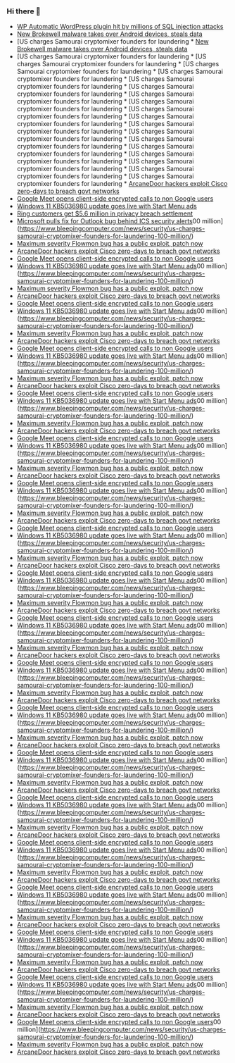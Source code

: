 ### Hi there 👋

<!--START_SECTION:feed-->
* [WP Automatic WordPress plugin hit by millions of SQL injection attacks](https://www.bleepingcomputer.com/news/security/wp-automatic-wordpress-plugin-hit-by-millions-of-sql-injection-attacks/)
* [New Brokewell malware takes over Android devices, steals data](https://www.bleepingcomputer.com/news/security/new-brokewell-malware-takes-over-android-devices-steals-data/)
* [US charges Samourai cryptomixer founders for laundering * [New Brokewell malware takes over Android devices, steals data](https://www.bleepingcomputer.com/news/security/new-brokewell-malware-takes-over-android-devices-steals-data/)
* [US charges Samourai cryptomixer founders for laundering * [US charges Samourai cryptomixer founders for laundering * [US charges Samourai cryptomixer founders for laundering * [US charges Samourai cryptomixer founders for laundering * [US charges Samourai cryptomixer founders for laundering * [US charges Samourai cryptomixer founders for laundering * [US charges Samourai cryptomixer founders for laundering * [US charges Samourai cryptomixer founders for laundering * [US charges Samourai cryptomixer founders for laundering * [US charges Samourai cryptomixer founders for laundering * [US charges Samourai cryptomixer founders for laundering * [US charges Samourai cryptomixer founders for laundering * [US charges Samourai cryptomixer founders for laundering * [US charges Samourai cryptomixer founders for laundering * [US charges Samourai cryptomixer founders for laundering * [US charges Samourai cryptomixer founders for laundering * [US charges Samourai cryptomixer founders for laundering * [US charges Samourai cryptomixer founders for laundering * [ArcaneDoor hackers exploit Cisco zero-days to breach govt networks](https://www.bleepingcomputer.com/news/security/arcanedoor-hackers-exploit-cisco-zero-days-to-breach-govt-networks/)
* [Google Meet opens client-side encrypted calls to non Google users](https://www.bleepingcomputer.com/news/security/google-meet-opens-client-side-encrypted-calls-to-non-google-users/)
* [Windows 11 KB5036980 update goes live with Start Menu ads](https://www.bleepingcomputer.com/news/microsoft/windows-11-kb5036980-update-goes-live-with-start-menu-ads/)
* [Ring customers get $5.6 million in privacy breach settlement](https://www.bleepingcomputer.com/news/security/ring-customers-get-56-million-in-privacy-breach-settlement/)
* [Microsoft pulls fix for Outlook bug behind ICS security alerts](https://www.bleepingcomputer.com/news/microsoft/microsoft-pulls-fix-for-outlook-bug-unexpected-ICS-warnings-after-December-security-updates/)00 million](https://www.bleepingcomputer.com/news/security/us-charges-samourai-cryptomixer-founders-for-laundering-100-million/)
* [Maximum severity Flowmon bug has a public exploit, patch now](https://www.bleepingcomputer.com/news/security/maximum-severity-flowmon-bug-has-a-public-exploit-patch-now/)
* [ArcaneDoor hackers exploit Cisco zero-days to breach govt networks](https://www.bleepingcomputer.com/news/security/arcanedoor-hackers-exploit-cisco-zero-days-to-breach-govt-networks/)
* [Google Meet opens client-side encrypted calls to non Google users](https://www.bleepingcomputer.com/news/security/google-meet-opens-client-side-encrypted-calls-to-non-google-users/)
* [Windows 11 KB5036980 update goes live with Start Menu ads](https://www.bleepingcomputer.com/news/microsoft/windows-11-kb5036980-update-goes-live-with-start-menu-ads/)00 million](https://www.bleepingcomputer.com/news/security/us-charges-samourai-cryptomixer-founders-for-laundering-100-million/)
* [Maximum severity Flowmon bug has a public exploit, patch now](https://www.bleepingcomputer.com/news/security/maximum-severity-flowmon-bug-has-a-public-exploit-patch-now/)
* [ArcaneDoor hackers exploit Cisco zero-days to breach govt networks](https://www.bleepingcomputer.com/news/security/arcanedoor-hackers-exploit-cisco-zero-days-to-breach-govt-networks/)
* [Google Meet opens client-side encrypted calls to non Google users](https://www.bleepingcomputer.com/news/security/google-meet-opens-client-side-encrypted-calls-to-non-google-users/)
* [Windows 11 KB5036980 update goes live with Start Menu ads](https://www.bleepingcomputer.com/news/microsoft/windows-11-kb5036980-update-goes-live-with-start-menu-ads/)00 million](https://www.bleepingcomputer.com/news/security/us-charges-samourai-cryptomixer-founders-for-laundering-100-million/)
* [Maximum severity Flowmon bug has a public exploit, patch now](https://www.bleepingcomputer.com/news/security/maximum-severity-flowmon-bug-has-a-public-exploit-patch-now/)
* [ArcaneDoor hackers exploit Cisco zero-days to breach govt networks](https://www.bleepingcomputer.com/news/security/arcanedoor-hackers-exploit-cisco-zero-days-to-breach-govt-networks/)
* [Google Meet opens client-side encrypted calls to non Google users](https://www.bleepingcomputer.com/news/security/google-meet-opens-client-side-encrypted-calls-to-non-google-users/)
* [Windows 11 KB5036980 update goes live with Start Menu ads](https://www.bleepingcomputer.com/news/microsoft/windows-11-kb5036980-update-goes-live-with-start-menu-ads/)00 million](https://www.bleepingcomputer.com/news/security/us-charges-samourai-cryptomixer-founders-for-laundering-100-million/)
* [Maximum severity Flowmon bug has a public exploit, patch now](https://www.bleepingcomputer.com/news/security/maximum-severity-flowmon-bug-has-a-public-exploit-patch-now/)
* [ArcaneDoor hackers exploit Cisco zero-days to breach govt networks](https://www.bleepingcomputer.com/news/security/arcanedoor-hackers-exploit-cisco-zero-days-to-breach-govt-networks/)
* [Google Meet opens client-side encrypted calls to non Google users](https://www.bleepingcomputer.com/news/security/google-meet-opens-client-side-encrypted-calls-to-non-google-users/)
* [Windows 11 KB5036980 update goes live with Start Menu ads](https://www.bleepingcomputer.com/news/microsoft/windows-11-kb5036980-update-goes-live-with-start-menu-ads/)00 million](https://www.bleepingcomputer.com/news/security/us-charges-samourai-cryptomixer-founders-for-laundering-100-million/)
* [Maximum severity Flowmon bug has a public exploit, patch now](https://www.bleepingcomputer.com/news/security/maximum-severity-flowmon-bug-has-a-public-exploit-patch-now/)
* [ArcaneDoor hackers exploit Cisco zero-days to breach govt networks](https://www.bleepingcomputer.com/news/security/arcanedoor-hackers-exploit-cisco-zero-days-to-breach-govt-networks/)
* [Google Meet opens client-side encrypted calls to non Google users](https://www.bleepingcomputer.com/news/security/google-meet-opens-client-side-encrypted-calls-to-non-google-users/)
* [Windows 11 KB5036980 update goes live with Start Menu ads](https://www.bleepingcomputer.com/news/microsoft/windows-11-kb5036980-update-goes-live-with-start-menu-ads/)00 million](https://www.bleepingcomputer.com/news/security/us-charges-samourai-cryptomixer-founders-for-laundering-100-million/)
* [Maximum severity Flowmon bug has a public exploit, patch now](https://www.bleepingcomputer.com/news/security/maximum-severity-flowmon-bug-has-a-public-exploit-patch-now/)
* [ArcaneDoor hackers exploit Cisco zero-days to breach govt networks](https://www.bleepingcomputer.com/news/security/arcanedoor-hackers-exploit-cisco-zero-days-to-breach-govt-networks/)
* [Google Meet opens client-side encrypted calls to non Google users](https://www.bleepingcomputer.com/news/security/google-meet-opens-client-side-encrypted-calls-to-non-google-users/)
* [Windows 11 KB5036980 update goes live with Start Menu ads](https://www.bleepingcomputer.com/news/microsoft/windows-11-kb5036980-update-goes-live-with-start-menu-ads/)00 million](https://www.bleepingcomputer.com/news/security/us-charges-samourai-cryptomixer-founders-for-laundering-100-million/)
* [Maximum severity Flowmon bug has a public exploit, patch now](https://www.bleepingcomputer.com/news/security/maximum-severity-flowmon-bug-has-a-public-exploit-patch-now/)
* [ArcaneDoor hackers exploit Cisco zero-days to breach govt networks](https://www.bleepingcomputer.com/news/security/arcanedoor-hackers-exploit-cisco-zero-days-to-breach-govt-networks/)
* [Google Meet opens client-side encrypted calls to non Google users](https://www.bleepingcomputer.com/news/security/google-meet-opens-client-side-encrypted-calls-to-non-google-users/)
* [Windows 11 KB5036980 update goes live with Start Menu ads](https://www.bleepingcomputer.com/news/microsoft/windows-11-kb5036980-update-goes-live-with-start-menu-ads/)00 million](https://www.bleepingcomputer.com/news/security/us-charges-samourai-cryptomixer-founders-for-laundering-100-million/)
* [Maximum severity Flowmon bug has a public exploit, patch now](https://www.bleepingcomputer.com/news/security/maximum-severity-flowmon-bug-has-a-public-exploit-patch-now/)
* [ArcaneDoor hackers exploit Cisco zero-days to breach govt networks](https://www.bleepingcomputer.com/news/security/arcanedoor-hackers-exploit-cisco-zero-days-to-breach-govt-networks/)
* [Google Meet opens client-side encrypted calls to non Google users](https://www.bleepingcomputer.com/news/security/google-meet-opens-client-side-encrypted-calls-to-non-google-users/)
* [Windows 11 KB5036980 update goes live with Start Menu ads](https://www.bleepingcomputer.com/news/microsoft/windows-11-kb5036980-update-goes-live-with-start-menu-ads/)00 million](https://www.bleepingcomputer.com/news/security/us-charges-samourai-cryptomixer-founders-for-laundering-100-million/)
* [Maximum severity Flowmon bug has a public exploit, patch now](https://www.bleepingcomputer.com/news/security/maximum-severity-flowmon-bug-has-a-public-exploit-patch-now/)
* [ArcaneDoor hackers exploit Cisco zero-days to breach govt networks](https://www.bleepingcomputer.com/news/security/arcanedoor-hackers-exploit-cisco-zero-days-to-breach-govt-networks/)
* [Google Meet opens client-side encrypted calls to non Google users](https://www.bleepingcomputer.com/news/security/google-meet-opens-client-side-encrypted-calls-to-non-google-users/)
* [Windows 11 KB5036980 update goes live with Start Menu ads](https://www.bleepingcomputer.com/news/microsoft/windows-11-kb5036980-update-goes-live-with-start-menu-ads/)00 million](https://www.bleepingcomputer.com/news/security/us-charges-samourai-cryptomixer-founders-for-laundering-100-million/)
* [Maximum severity Flowmon bug has a public exploit, patch now](https://www.bleepingcomputer.com/news/security/maximum-severity-flowmon-bug-has-a-public-exploit-patch-now/)
* [ArcaneDoor hackers exploit Cisco zero-days to breach govt networks](https://www.bleepingcomputer.com/news/security/arcanedoor-hackers-exploit-cisco-zero-days-to-breach-govt-networks/)
* [Google Meet opens client-side encrypted calls to non Google users](https://www.bleepingcomputer.com/news/security/google-meet-opens-client-side-encrypted-calls-to-non-google-users/)
* [Windows 11 KB5036980 update goes live with Start Menu ads](https://www.bleepingcomputer.com/news/microsoft/windows-11-kb5036980-update-goes-live-with-start-menu-ads/)00 million](https://www.bleepingcomputer.com/news/security/us-charges-samourai-cryptomixer-founders-for-laundering-100-million/)
* [Maximum severity Flowmon bug has a public exploit, patch now](https://www.bleepingcomputer.com/news/security/maximum-severity-flowmon-bug-has-a-public-exploit-patch-now/)
* [ArcaneDoor hackers exploit Cisco zero-days to breach govt networks](https://www.bleepingcomputer.com/news/security/arcanedoor-hackers-exploit-cisco-zero-days-to-breach-govt-networks/)
* [Google Meet opens client-side encrypted calls to non Google users](https://www.bleepingcomputer.com/news/security/google-meet-opens-client-side-encrypted-calls-to-non-google-users/)
* [Windows 11 KB5036980 update goes live with Start Menu ads](https://www.bleepingcomputer.com/news/microsoft/windows-11-kb5036980-update-goes-live-with-start-menu-ads/)00 million](https://www.bleepingcomputer.com/news/security/us-charges-samourai-cryptomixer-founders-for-laundering-100-million/)
* [Maximum severity Flowmon bug has a public exploit, patch now](https://www.bleepingcomputer.com/news/security/maximum-severity-flowmon-bug-has-a-public-exploit-patch-now/)
* [ArcaneDoor hackers exploit Cisco zero-days to breach govt networks](https://www.bleepingcomputer.com/news/security/arcanedoor-hackers-exploit-cisco-zero-days-to-breach-govt-networks/)
* [Google Meet opens client-side encrypted calls to non Google users](https://www.bleepingcomputer.com/news/security/google-meet-opens-client-side-encrypted-calls-to-non-google-users/)
* [Windows 11 KB5036980 update goes live with Start Menu ads](https://www.bleepingcomputer.com/news/microsoft/windows-11-kb5036980-update-goes-live-with-start-menu-ads/)00 million](https://www.bleepingcomputer.com/news/security/us-charges-samourai-cryptomixer-founders-for-laundering-100-million/)
* [Maximum severity Flowmon bug has a public exploit, patch now](https://www.bleepingcomputer.com/news/security/maximum-severity-flowmon-bug-has-a-public-exploit-patch-now/)
* [ArcaneDoor hackers exploit Cisco zero-days to breach govt networks](https://www.bleepingcomputer.com/news/security/arcanedoor-hackers-exploit-cisco-zero-days-to-breach-govt-networks/)
* [Google Meet opens client-side encrypted calls to non Google users](https://www.bleepingcomputer.com/news/security/google-meet-opens-client-side-encrypted-calls-to-non-google-users/)
* [Windows 11 KB5036980 update goes live with Start Menu ads](https://www.bleepingcomputer.com/news/microsoft/windows-11-kb5036980-update-goes-live-with-start-menu-ads/)00 million](https://www.bleepingcomputer.com/news/security/us-charges-samourai-cryptomixer-founders-for-laundering-100-million/)
* [Maximum severity Flowmon bug has a public exploit, patch now](https://www.bleepingcomputer.com/news/security/maximum-severity-flowmon-bug-has-a-public-exploit-patch-now/)
* [ArcaneDoor hackers exploit Cisco zero-days to breach govt networks](https://www.bleepingcomputer.com/news/security/arcanedoor-hackers-exploit-cisco-zero-days-to-breach-govt-networks/)
* [Google Meet opens client-side encrypted calls to non Google users](https://www.bleepingcomputer.com/news/security/google-meet-opens-client-side-encrypted-calls-to-non-google-users/)
* [Windows 11 KB5036980 update goes live with Start Menu ads](https://www.bleepingcomputer.com/news/microsoft/windows-11-kb5036980-update-goes-live-with-start-menu-ads/)00 million](https://www.bleepingcomputer.com/news/security/us-charges-samourai-cryptomixer-founders-for-laundering-100-million/)
* [Maximum severity Flowmon bug has a public exploit, patch now](https://www.bleepingcomputer.com/news/security/maximum-severity-flowmon-bug-has-a-public-exploit-patch-now/)
* [ArcaneDoor hackers exploit Cisco zero-days to breach govt networks](https://www.bleepingcomputer.com/news/security/arcanedoor-hackers-exploit-cisco-zero-days-to-breach-govt-networks/)
* [Google Meet opens client-side encrypted calls to non Google users](https://www.bleepingcomputer.com/news/security/google-meet-opens-client-side-encrypted-calls-to-non-google-users/)
* [Windows 11 KB5036980 update goes live with Start Menu ads](https://www.bleepingcomputer.com/news/microsoft/windows-11-kb5036980-update-goes-live-with-start-menu-ads/)00 million](https://www.bleepingcomputer.com/news/security/us-charges-samourai-cryptomixer-founders-for-laundering-100-million/)
* [Maximum severity Flowmon bug has a public exploit, patch now](https://www.bleepingcomputer.com/news/security/maximum-severity-flowmon-bug-has-a-public-exploit-patch-now/)
* [ArcaneDoor hackers exploit Cisco zero-days to breach govt networks](https://www.bleepingcomputer.com/news/security/arcanedoor-hackers-exploit-cisco-zero-days-to-breach-govt-networks/)
* [Google Meet opens client-side encrypted calls to non Google users](https://www.bleepingcomputer.com/news/security/google-meet-opens-client-side-encrypted-calls-to-non-google-users/)
* [Windows 11 KB5036980 update goes live with Start Menu ads](https://www.bleepingcomputer.com/news/microsoft/windows-11-kb5036980-update-goes-live-with-start-menu-ads/)00 million](https://www.bleepingcomputer.com/news/security/us-charges-samourai-cryptomixer-founders-for-laundering-100-million/)
* [Maximum severity Flowmon bug has a public exploit, patch now](https://www.bleepingcomputer.com/news/security/maximum-severity-flowmon-bug-has-a-public-exploit-patch-now/)
* [ArcaneDoor hackers exploit Cisco zero-days to breach govt networks](https://www.bleepingcomputer.com/news/security/arcanedoor-hackers-exploit-cisco-zero-days-to-breach-govt-networks/)
* [Google Meet opens client-side encrypted calls to non Google users](https://www.bleepingcomputer.com/news/security/google-meet-opens-client-side-encrypted-calls-to-non-google-users/)
* [Windows 11 KB5036980 update goes live with Start Menu ads](https://www.bleepingcomputer.com/news/microsoft/windows-11-kb5036980-update-goes-live-with-start-menu-ads/)00 million](https://www.bleepingcomputer.com/news/security/us-charges-samourai-cryptomixer-founders-for-laundering-100-million/)
* [Maximum severity Flowmon bug has a public exploit, patch now](https://www.bleepingcomputer.com/news/security/maximum-severity-flowmon-bug-has-a-public-exploit-patch-now/)
* [ArcaneDoor hackers exploit Cisco zero-days to breach govt networks](https://www.bleepingcomputer.com/news/security/arcanedoor-hackers-exploit-cisco-zero-days-to-breach-govt-networks/)
* [Google Meet opens client-side encrypted calls to non Google users](https://www.bleepingcomputer.com/news/security/google-meet-opens-client-side-encrypted-calls-to-non-google-users/)00 million](https://www.bleepingcomputer.com/news/security/us-charges-samourai-cryptomixer-founders-for-laundering-100-million/)
* [Maximum severity Flowmon bug has a public exploit, patch now](https://www.bleepingcomputer.com/news/security/maximum-severity-flowmon-bug-has-a-public-exploit-patch-now/)
* [ArcaneDoor hackers exploit Cisco zero-days to breach govt networks](https://www.bleepingcomputer.com/news/security/arcanedoor-hackers-exploit-cisco-zero-days-to-breach-govt-networks/)
<!--END_SECTION:feed-->

<!--
**frankenk/frankenk** is a ✨ _special_ ✨ repository because its `README.md` (this file) appears on your GitHub profile.

Here are some ideas to get you started:

- 🔭 I’m currently working on ...
- 🌱 I’m currently learning ...
- 👯 I’m looking to collaborate on ...
- 🤔 I’m looking for help with ...
- 💬 Ask me about ...
- 📫 How to reach me: ...
- 😄 Pronouns: ...
- ⚡ Fun fact: ...
-->



